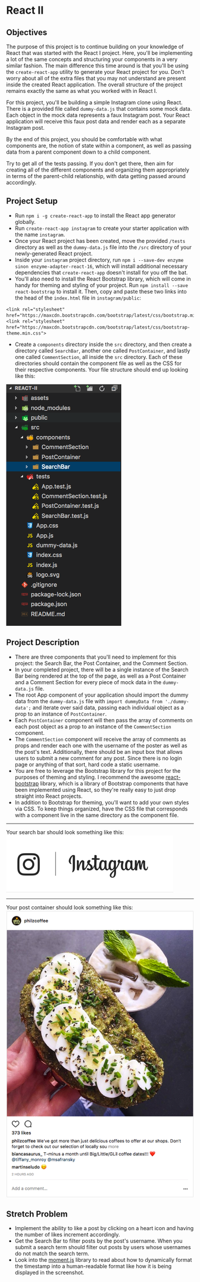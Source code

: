 # React II

## Objectives
The purpose of this project is to continue building on your knowledge of React that was started with the React I project. Here, you'll be implementing a lot of the same concepts and structuring your components in a very similar fashion. The main difference this time around is that you'll be using the `create-react-app` utility to generate your React project for you. Don't worry about all of the extra files that you may not understand are present inside the created React application. The overall structure of the project remains exactly the same as what you worked with in React I.

For this project, you'll be building a simple Instagram clone using React. There is a provided file called `dummy-data.js` that contains some mock data. Each object in the mock data represents a faux Instagram post. Your React application will receive this faux post data and render each as a separate Instagram post. 

By the end of this project, you should be comfortable with what components are, the notion of state within a component, as well as passing data from a parent component down to a child component. 

Try to get all of the tests passing. If you don't get there, then aim for creating all of the different components and organizing them appropriately in terms of the parent-child relationship, with data getting passed around accordingly. 

## Project Setup
  * Run `npm i -g create-react-app` to install the React app generator globally.
  * Run `create-react-app instagram` to create your starter application with the name `instagram`.
  * Once your React project has been created, move the provided `/tests` directory as well as the `dummy-data.js` file into the `/src` directory of your newly-generated React project.
  * Inside your `instagram` project directory, run `npm i --save-dev enzyme sinon enzyme-adapter-react-16`, which will install additional necessary dependencies that `create-react-app` doesn't install for you off the bat.
  * You'll also need to install the React Bootstrap library, which will come in handy for theming and styling of your project. Run `npm install --save react-bootstrap` to install it. Then, copy and paste these two links into the head of the `index.html` file in `instagram/public`:
  ```
  <link rel="stylesheet" href="https://maxcdn.bootstrapcdn.com/bootstrap/latest/css/bootstrap.min.css">
  <link rel="stylesheet" href="https://maxcdn.bootstrapcdn.com/bootstrap/latest/css/bootstrap-theme.min.css">
  ```
  
  * Create a `components` directory inside the `src` directory, and then create a directory called `SearchBar`, another one called `PostContainer`, and lastly one called `CommentSection`, all inside the `src` directory. Each of these directories should contain the component file as well as the CSS for their respective components. Your file structure should end up looking like this:
  
![alt tag](/assets/folder_structure.png)

## Project Description
  * There are three components that you'll need to implement for this project: the Search Bar, the Post Container, and the Comment Section.
  * In your completed project, there will be a single instance of the Search Bar being rendered at the top of the page, as well as a Post Container and a Comment Section for every piece of mock data in the `dummy-data.js` file. 
  * The root App component of your application should import the dummy data from the `dummy-data.js` file with `import dummyData from './dummy-data';` and iterate over said data, passing each individual object as a prop to an instance of `PostContainer`. 
  * Each `PostContainer` component will then pass the array of comments on each post object as a prop to an instance of the `CommentSection` component. 
  * The `CommentSection` component will receive the array of comments as props and render each one with the username of the poster as well as the post's text. Additionally, there should be an input box that allows users to submit a new comment for any post. Since there is no login page or anything of that sort, hard code a static username.  
  * You are free to leverage the Bootstrap library for this project for the purposes of theming and styling. I recommend the awesome [react-bootstrap](https://react-bootstrap.github.io) library, which is a library of Bootstrap components that have been implemented using React, so they're really easy to just drop straight into React projects. 
  * In addition to Bootstrap for theming, you'll want to add your own styles via CSS. To keep things organized, have the CSS file that corresponds with a component live in the same directory as the component file. 

---

Your search bar should look something like this:
![alt tag](/assets/ig_search_bar.png)

---

Your post container should look something like this:
![alt tag](/assets/ig_post.png)

## Stretch Problem
  * Implement the ability to like a post by clicking on a heart icon and having the number of likes increment accordingly. 
  * Get the Search Bar to filter posts by the post's username. When you submit a search term should filter out posts by users whose usernames do not match the search term. 
  * Look into the [moment.js](https://momentjs.com/) library to read about how to dynamically format the timestamp into a human-readable format like how it is being displayed in the screenshot. 
